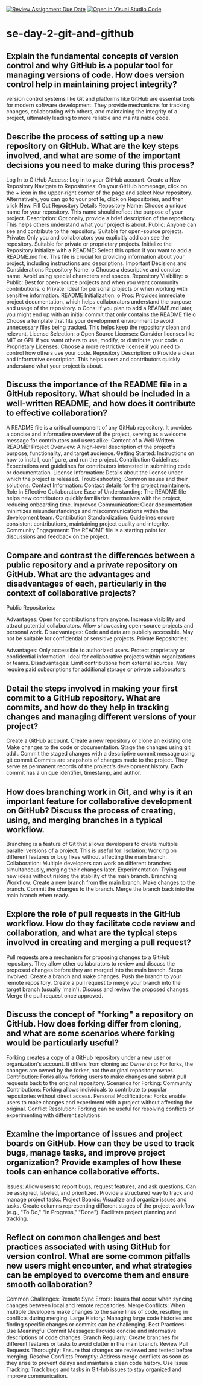 [![Review Assignment Due Date](https://classroom.github.com/assets/deadline-readme-button-22041afd0340ce965d47ae6ef1cefeee28c7c493a6346c4f15d667ab976d596c.svg)](https://classroom.github.com/a/8wgCKhpZ)
[![Open in Visual Studio Code](https://classroom.github.com/assets/open-in-vscode-2e0aaae1b6195c2367325f4f02e2d04e9abb55f0b24a779b69b11b9e10269abc.svg)](https://classroom.github.com/online_ide?assignment_repo_id=15589318&assignment_repo_type=AssignmentRepo)
# se-day-2-git-and-github
## Explain the fundamental concepts of version control and why GitHub is a popular tool for managing versions of code. How does version control help in maintaining project integrity?
 version control systems like Git and platforms like GitHub are essential tools for modern software development. They provide mechanisms for tracking changes, collaborating with others, and maintaining the integrity of a project, ultimately leading to more reliable and maintainable code.

## Describe the process of setting up a new repository on GitHub. What are the key steps involved, and what are some of the important decisions you need to make during this process?
Log In to GitHub
Access: Log in to your GitHub account.
Create a New Repository
Navigate to Repositories: On your GitHub homepage, click on the + icon in the upper-right corner of the page and select New repository. Alternatively, you can go to your profile, click on Repositories, and then click New.
Fill Out Repository Details
Repository Name: Choose a unique name for your repository. This name should reflect the purpose of your project.
Description: Optionally, provide a brief description of the repository. This helps others understand what your project is about.
Public: Anyone can see and contribute to the repository. Suitable for open-source projects. Private: Only you and collaborators you explicitly add can see the repository. Suitable for private or proprietary projects.
 Initialize the Repository
Initialize with a README: Select this option if you want to add a README.md file. This file is crucial for providing information about your project, including instructions and descriptions.
Important Decisions and Considerations
	Repository Name:
o	Choose a descriptive and concise name. Avoid using special characters and spaces.
Repository Visibility:
o	Public: Best for open-source projects and when you want community contributions.
o	Private: Ideal for personal projects or when working with sensitive information.
README Initialization:
o	Pros: Provides immediate project documentation, which helps collaborators understand the purpose and usage of the repository.
o	Cons: If you plan to add a README.md later, you might end up with an initial commit that only contains the README file
o	Choose a template that fits your development environment to avoid unnecessary files being tracked. This helps keep the repository clean and relevant.
License Selection:
o	Open Source Licenses: Consider licenses like MIT or GPL if you want others to use, modify, or distribute your code.
o	Proprietary Licenses: Choose a more restrictive license if you need to control how others use your code.
Repository Description:
o	Provide a clear and informative description. This helps users and contributors quickly understand what your project is about.


## Discuss the importance of the README file in a GitHub repository. What should be included in a well-written README, and how does it contribute to effective collaboration?
A README file is a critical component of any GitHub repository. It provides a concise and informative overview of the project, serving as a welcome message for contributors and users alike:
Content of a Well-Written README:
Project Overview: A high-level description of the project's purpose, functionality, and target audience.
Getting Started: Instructions on how to install, configure, and run the project.
Contribution Guidelines: Expectations and guidelines for contributors interested in submitting code or documentation.
License Information: Details about the license under which the project is released.
Troubleshooting: Common issues and their solutions.
Contact Information: Contact details for the project maintainers.
Role in Effective Collaboration:
Ease of Understanding: The README file helps new contributors quickly familiarize themselves with the project, reducing onboarding time.
Improved Communication: Clear documentation minimizes misunderstandings and miscommunications within the development team.
Contribution Standardization: Guidelines ensure consistent contributions, maintaining project quality and integrity.
Community Engagement: The README file is a starting point for discussions and feedback on the project.

## Compare and contrast the differences between a public repository and a private repository on GitHub. What are the advantages and disadvantages of each, particularly in the context of collaborative projects?
Public Repositories:

Advantages:
Open for contributions from anyone.
Increase visibility and attract potential collaborators.
Allow showcasing open-source projects and personal work.
Disadvantages:
Code and data are publicly accessible.
May not be suitable for confidential or sensitive projects.
Private Repositories:

Advantages:
Only accessible to authorized users.
Protect proprietary or confidential information.
Ideal for collaborative projects within organizations or teams.
Disadvantages:
Limit contributions from external sources.
May require paid subscriptions for additional storage or private collaborators.
## Detail the steps involved in making your first commit to a GitHub repository. What are commits, and how do they help in tracking changes and managing different versions of your project?
Create a GitHub account.
Create a new repository or clone an existing one.
Make changes to the code or documentation.
Stage the changes using
git add
.
Commit the staged changes with a descriptive commit message using
git commit
Commits are snapshots of changes made to the project. They serve as permanent records of the project's development history. Each commit has a unique identifier, timestamp, and author.

## How does branching work in Git, and why is it an important feature for collaborative development on GitHub? Discuss the process of creating, using, and merging branches in a typical workflow.
Branching is a feature of Git that allows developers to create multiple parallel versions of a project. This is useful for:
Isolation: Working on different features or bug fixes without affecting the main branch.
Collaboration: Multiple developers can work on different branches simultaneously, merging their changes later.
Experimentation: Trying out new ideas without risking the stability of the main branch.
Branching Workflow:
Create a new branch from the main branch.
Make changes to the branch.
Commit the changes to the branch.
Merge the branch back into the main branch when ready.

## Explore the role of pull requests in the GitHub workflow. How do they facilitate code review and collaboration, and what are the typical steps involved in creating and merging a pull request?
Pull requests are a mechanism for proposing changes to a GitHub repository. They allow other collaborators to review and discuss the proposed changes before they are merged into the main branch.
Steps Involved:
Create a branch and make changes.
Push the branch to your remote repository.
Create a pull request to merge your branch into the target branch (usually 'main').
Discuss and review the proposed changes.
Merge the pull request once approved.
## Discuss the concept of "forking" a repository on GitHub. How does forking differ from cloning, and what are some scenarios where forking would be particularly useful?
Forking creates a copy of a GitHub repository under a new user or organization's account. It differs from cloning as:
Ownership: For forks, the changes are owned by the forker, not the original repository owner.
Contribution: Forks allow forking users to make changes and submit pull requests back to the original repository.
Scenarios for Forking:
Community Contributions: Forking allows individuals to contribute to popular repositories without direct access.
Personal Modifications: Forks enable users to make changes and experiment with a project without affecting the original.
Conflict Resolution: Forking can be useful for resolving conflicts or experimenting with different solutions.

## Examine the importance of issues and project boards on GitHub. How can they be used to track bugs, manage tasks, and improve project organization? Provide examples of how these tools can enhance collaborative efforts.
Issues:
Allow users to report bugs, request features, and ask questions.
Can be assigned, labeled, and prioritized.
Provide a structured way to track and manage project tasks.
Project Boards:
Visualize and organize issues and tasks.
Create columns representing different stages of the project workflow (e.g., "To Do," "In Progress," "Done").
Facilitate project planning and tracking.

## Reflect on common challenges and best practices associated with using GitHub for version control. What are some common pitfalls new users might encounter, and what strategies can be employed to overcome them and ensure smooth collaboration?
Common Challenges:
Remote Sync Errors: Issues that occur when syncing changes between local and remote repositories.
Merge Conflicts: When multiple developers make changes to the same lines of code, resulting in conflicts during merging.
Large History: Managing large code histories and finding specific changes or commits can be challenging.
Best Practices:
Use Meaningful Commit Messages: Provide concise and informative descriptions of code changes.
Branch Regularly: Create branches for different features or tasks to avoid clutter in the main branch.
Review Pull Requests Thoroughly: Ensure that changes are reviewed and tested before merging.
Resolve Conflicts Promptly: Address merge conflicts as soon as they arise to prevent delays and maintain a clean code history.
Use Issue Tracking: Track bugs and tasks in GitHub issues to stay organized and improve communication.
